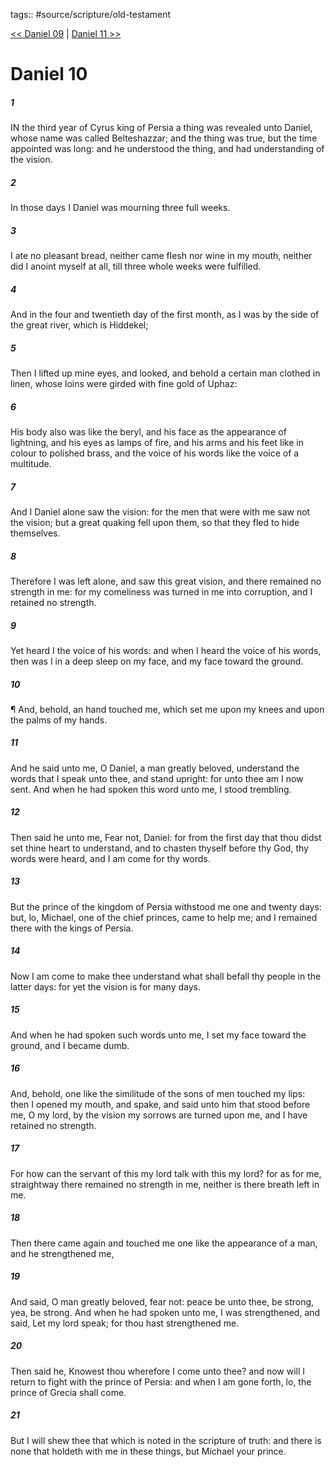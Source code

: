 tags:: #source/scripture/old-testament

[<< Daniel 09](/old-testament/27_Daniel/Daniel_09.md) | [Daniel 11 >>](/old-testament/27_Daniel/Daniel_11.md)

# Daniel 10

##### 1

IN the third year of Cyrus king of Persia a thing was revealed unto Daniel, whose name was called Belteshazzar; and the thing was true, but the time appointed was long: and he understood the thing, and had understanding of the vision.

##### 2

In those days I Daniel was mourning three full weeks.

##### 3

I ate no pleasant bread, neither came flesh nor wine in my mouth, neither did I anoint myself at all, till three whole weeks were fulfilled.

##### 4

And in the four and twentieth day of the first month, as I was by the side of the great river, which is Hiddekel;

##### 5

Then I lifted up mine eyes, and looked, and behold a certain man clothed in linen, whose loins were girded with fine gold of Uphaz:

##### 6

His body also was like the beryl, and his face as the appearance of lightning, and his eyes as lamps of fire, and his arms and his feet like in colour to polished brass, and the voice of his words like the voice of a multitude.

##### 7

And I Daniel alone saw the vision: for the men that were with me saw not the vision; but a great quaking fell upon them, so that they fled to hide themselves.

##### 8

Therefore I was left alone, and saw this great vision, and there remained no strength in me: for my comeliness was turned in me into corruption, and I retained no strength.

##### 9

Yet heard I the voice of his words: and when I heard the voice of his words, then was I in a deep sleep on my face, and my face toward the ground.

##### 10

¶ And, behold, an hand touched me, which set me upon my knees and upon the palms of my hands.

##### 11

And he said unto me, O Daniel, a man greatly beloved, understand the words that I speak unto thee, and stand upright: for unto thee am I now sent. And when he had spoken this word unto me, I stood trembling.

##### 12

Then said he unto me, Fear not, Daniel: for from the first day that thou didst set thine heart to understand, and to chasten thyself before thy God, thy words were heard, and I am come for thy words.

##### 13

But the prince of the kingdom of Persia withstood me one and twenty days: but, lo, Michael, one of the chief princes, came to help me; and I remained there with the kings of Persia.

##### 14

Now I am come to make thee understand what shall befall thy people in the latter days: for yet the vision is for many days.

##### 15

And when he had spoken such words unto me, I set my face toward the ground, and I became dumb.

##### 16

And, behold, one like the similitude of the sons of men touched my lips: then I opened my mouth, and spake, and said unto him that stood before me, O my lord, by the vision my sorrows are turned upon me, and I have retained no strength.

##### 17

For how can the servant of this my lord talk with this my lord? for as for me, straightway there remained no strength in me, neither is there breath left in me.

##### 18

Then there came again and touched me one like the appearance of a man, and he strengthened me,

##### 19

And said, O man greatly beloved, fear not: peace be unto thee, be strong, yea, be strong. And when he had spoken unto me, I was strengthened, and said, Let my lord speak; for thou hast strengthened me.

##### 20

Then said he, Knowest thou wherefore I come unto thee? and now will I return to fight with the prince of Persia: and when I am gone forth, lo, the prince of Grecia shall come.

##### 21

But I will shew thee that which is noted in the scripture of truth: and there is none that holdeth with me in these things, but Michael your prince.
